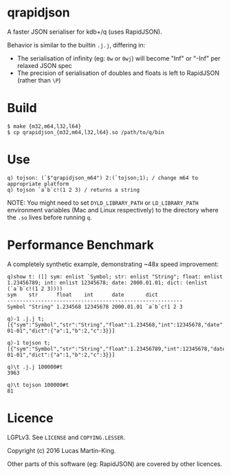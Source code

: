 qrapidjson
==========

A faster JSON serialiser for kdb+/q (uses RapidJSON).

Behavior is similar to the builtin `.j.j`, differing in:

 * The serialisation of infinity (eg: `0w` or `0wj`) will become "Inf" or "-Inf" per relaxed JSON spec
 * The precision of serialisation of doubles and floats is left to RapidJSON (rather than `\P`)

# Build

    $ make {m32,m64,l32,l64}
    $ cp qrapidjson_{m32,m64,l32,l64}.so /path/to/q/bin

# Use

    q) tojson: (`$"qrapidjson_m64") 2:(`tojson;1); / change m64 to appropriate platform
    q) tojson `a`b`c!(1 2 3) / returns a string

NOTE: You might need to set `DYLD_LIBRARY_PATH` or `LD_LIBRARY_PATH` environment variables
(Mac and Linux respectively) to the directory where the `.so` lives before running `q`.

# Performance Benchmark

A completely synthetic example, demonstrating ~48x speed improvement:

```
q)show t: ([] sym: enlist `Symbol; str: enlist "String"; float: enlist 1.23456789; int: enlist 12345678; date: 2000.01.01; dict: (enlist (`a`b`c!(1 2 3))))
sym    str      float    int      date       dict
---------------------------------------------------------
Symbol "String" 1.234568 12345678 2000.01.01 `a`b`c!1 2 3

q)-1 .j.j t;
[{"sym":"Symbol","str":"String","float":1.234568,"int":12345678,"date":"2000-01-01","dict":{"a":1,"b":2,"c":3}}]

q)-1 tojson t;
[{"sym":"Symbol","str":"String","float":1.23456789,"int":12345678,"date":"2000-01-01","dict":{"a":1,"b":2,"c":3}}]

q)\t .j.j 100000#t
3963

q)\t tojson 100000#t
81
```

# Licence

LGPLv3. See `LICENSE` and `COPYING.LESSER`.

Copyright (c) 2016 Lucas Martin-King.

Other parts of this software (eg: RapidJSON) are covered by other licences.
